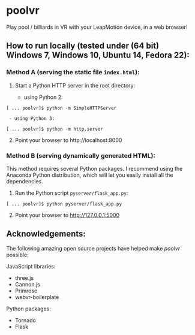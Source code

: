 # poolvr

Play pool / billiards in VR with your LeapMotion device, in a web browser!


## How to run locally (tested under (64 bit) Windows 7, Windows 10, Ubuntu 14, Fedora 22):

### Method A (serving the static file `index.html`):

  1. Start a Python HTTP server in the root directory:

     - using Python 2:

```
[ ... poolvr]$ python -m SimpleHTTPServer
```

     - using Python 3:

```
[ ... poolvr]$ python -m http.server
```

  2. Point your browser to http://localhost:8000


### Method B (serving dynamically generated HTML):

This method requires several Python packages.  I recommend using the Anaconda Python distribution, which will let you easily install all the dependencies.

  1. Run the Python script `pyserver/flask_app.py`:

```
[ ... poolvr]$ python pyserver/flask_app.py
```

  2. Point your browser to http://127.0.0.1:5000


## Acknowledgements:

The following amazing open source projects have helped make *poolvr* possible:

  JavaScript libraries:

  - three.js
  - Cannon.js
  - Primrose
  - webvr-boilerplate


  Python packages:

  - Tornado
  - Flask
